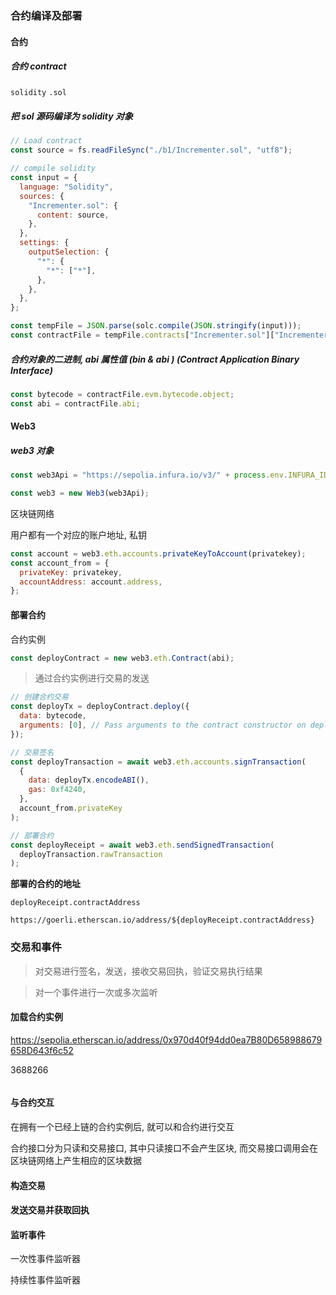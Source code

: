 ### 合约编译及部署

#### 合约

##### 合约 contract

`solidity` `.sol`

##### 把 sol 源码编译为 solidity 对象

```js
// Load contract
const source = fs.readFileSync("./b1/Incrementer.sol", "utf8");

// compile solidity
const input = {
  language: "Solidity",
  sources: {
    "Incrementer.sol": {
      content: source,
    },
  },
  settings: {
    outputSelection: {
      "*": {
        "*": ["*"],
      },
    },
  },
};

const tempFile = JSON.parse(solc.compile(JSON.stringify(input)));
const contractFile = tempFile.contracts["Incrementer.sol"]["Incrementer"];
```

##### 合约对象的二进制, abi 属性值 (bin & abi ) (Contract Application Binary Interface)

```js
const bytecode = contractFile.evm.bytecode.object;
const abi = contractFile.abi;
```

#### Web3

##### web3 对象

```js
const web3Api = "https://sepolia.infura.io/v3/" + process.env.INFURA_ID;

const web3 = new Web3(web3Api);
```

区块链网络

用户都有一个对应的账户地址, 私钥

```js
const account = web3.eth.accounts.privateKeyToAccount(privatekey);
const account_from = {
  privateKey: privatekey,
  accountAddress: account.address,
};
```

#### 部署合约

合约实例

```js
const deployContract = new web3.eth.Contract(abi);
```

> 通过合约实例进行交易的发送

```js
// 创建合约交易
const deployTx = deployContract.deploy({
  data: bytecode,
  arguments: [0], // Pass arguments to the contract constructor on deployment(_initialNumber in Incremental.sol)
});

// 交易签名
const deployTransaction = await web3.eth.accounts.signTransaction(
  {
    data: deployTx.encodeABI(),
    gas: 0xf4240,
  },
  account_from.privateKey
);

// 部署合约
const deployReceipt = await web3.eth.sendSignedTransaction(
  deployTransaction.rawTransaction
);
```

**部署的合约的地址**

`deployReceipt.contractAddress`

`https://goerli.etherscan.io/address/${deployReceipt.contractAddress}`

### 交易和事件

> 对交易进行签名，发送，接收交易回执，验证交易执行结果

> 对一个事件进行一次或多次监听

#### 加载合约实例

https://sepolia.etherscan.io/address/0x970d40f94dd0ea7B80D658988679658D643f6c52

3688266

```js

```

#### 与合约交互

在拥有一个已经上链的合约实例后, 就可以和合约进行交互

合约接口分为只读和交易接口, 其中只读接口不会产生区块, 而交易接口调用会在区块链网络上产生相应的区块数据

#### 构造交易

#### 发送交易并获取回执

#### 监听事件

一次性事件监听器

持续性事件监听器
